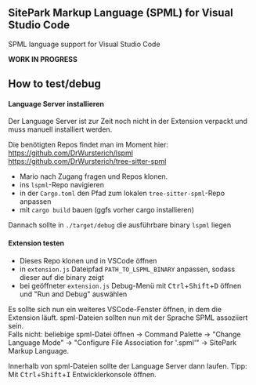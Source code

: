 ## SitePark Markup Language (SPML) for Visual Studio Code

SPML language support for Visual Studio Code

**WORK IN PROGRESS**

## How to test/debug

#### Language Server installieren

Der Language Server ist zur Zeit noch nicht in der Extension verpackt und muss manuell installiert werden.

Die benötigten Repos findet man im Moment hier:<br>
https://github.com/DrWursterich/lspml<br>
https://github.com/DrWursterich/tree-sitter-spml

- Mario nach Zugang fragen und Repos klonen.
- ins `lspml`-Repo navigieren
- in der `Cargo.toml` den Pfad zum lokalen `tree-sitter-spml`-Repo anpassen
- mit `cargo build` bauen (ggfs vorher cargo installieren)

Dannach sollte in `./target/debug` die ausführbare binary `lspml` liegen

#### Extension testen

- Dieses Repo klonen und in VSCode öffnen
- in `extension.js` Dateipfad `PATH_TO_LSPML_BINARY` anpassen, sodass dieser auf die binary zeigt
- bei geöffneter `extension.js` Debug-Menü mit <kbd>Ctrl</kbd>+<kbd>Shift</kbd>+<kbd>D</kbd> öffnen und "Run and Debug" auswählen

Es sollte sich nun ein weiteres VSCode-Fenster öffnen, in dem die Extension läuft. spml-Dateien sollten nun mit der Sprache
SPML assoziiert sein.<br>
Falls nicht: beliebige spml-Datei öffnen -> Command Palette -> "Change Language Mode" -> "Configure File Association for '.spml'" -> SitePark Markup Language.

Innerhalb von spml-Dateien sollte der Language Server dann laufen. Tipp: Mit <kbd>Ctrl</kbd>+<kbd>Shift</kbd>+<kbd>I</kbd> Entwicklerkonsole öffnen.
